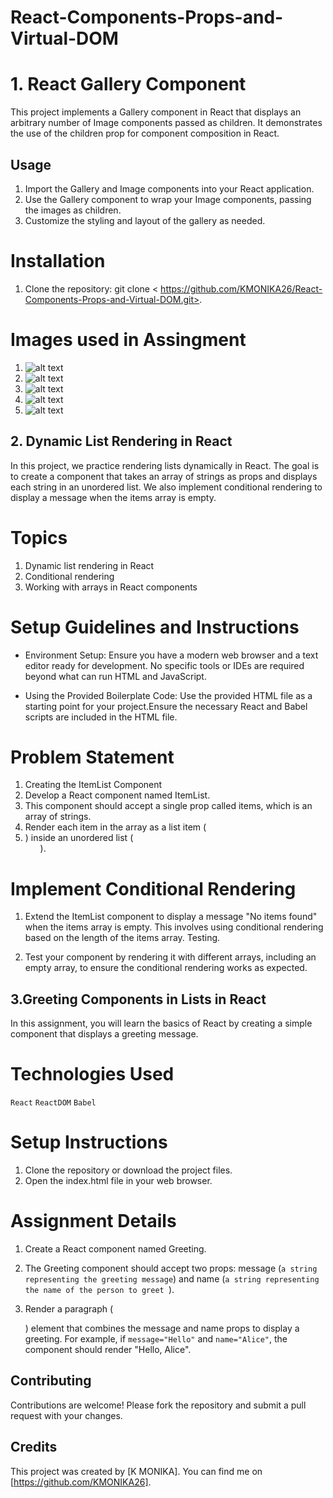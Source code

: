 # React-Components-Props-and-Virtual-DOM

# 1. React Gallery Component

This project implements a Gallery component in React that displays an arbitrary number of Image components passed as children. It demonstrates the use of the children prop for component composition in React.

## Usage

1. Import the Gallery and Image components into your React application.
2. Use the Gallery component to wrap your Image components, passing the images as children.
3. Customize the styling and layout of the gallery as needed.

# Installation

1. Clone the repository: git clone < https://github.com/KMONIKA26/React-Components-Props-and-Virtual-DOM.git>.

# Images used in Assingment

1. ![alt text](React-Components-Props-and-Virtual-DOM/image/hdimage6.jpeg)
2. ![alt text](React-Components-Props-and-Virtual-DOM/image/hdimage7.jpeg)
3. ![alt text](React-Components-Props-and-Virtual-DOM/image/hdimage8.jpeg)
4. ![alt text](React-Components-Props-and-Virtual-DOM/image/hdimage9.jpeg)
5. ![alt text](React-Components-Props-and-Virtual-DOM/image/hdimage10.jpeg)



## 2. Dynamic List Rendering in React

In this project, we practice rendering lists dynamically in React. The goal is to create a component that takes an array of strings as props and displays each string in an unordered list. We also implement conditional rendering to display a message when the items array is empty.

# Topics

1. Dynamic list rendering in React
2. Conditional rendering
3. Working with arrays in React components

# Setup Guidelines and Instructions

* Environment Setup: Ensure you have a modern web browser and a text editor ready for development. No specific tools or IDEs are required beyond what can run HTML and JavaScript.

* Using the Provided Boilerplate Code: Use the provided HTML file as a starting point for your project.Ensure the necessary React and Babel scripts are included in the HTML file.

# Problem Statement

1. Creating the ItemList Component
2. Develop a React component named ItemList.
3. This component should accept a single prop called items, which is an array of strings.
4. Render each item in the array as a list item (<li>) inside an unordered list (<ul>).

# Implement Conditional Rendering

1. Extend the ItemList component to display a message "No items found" when the items array is empty. This involves using conditional rendering based on the length of the items array.
Testing.

2. Test your component by rendering it with different arrays, including an empty array, to ensure the conditional rendering works as expected.



## 3.Greeting Components in Lists in React

In this assignment, you will learn the basics of React by creating a simple component that displays a greeting message.

# Technologies Used

`React`
`ReactDOM`
`Babel`

# Setup Instructions

1. Clone the repository or download the project files.
2. Open the index.html file in your web browser.

# Assignment Details

1. Create a React component named Greeting.

2. The Greeting component should accept two props: message (`a string representing the greeting message`) and name (`a string representing the name of the person to greet `).

3. Render a paragraph (<p>) element that combines the message and name props to display a greeting. For example, if `message="Hello"` and `name="Alice"`, the component should render "Hello, Alice".

## Contributing

Contributions are welcome! Please fork the repository and submit a pull request with your changes.

## Credits

This project was created by [K MONIKA]. You can find me on [https://github.com/KMONIKA26].
